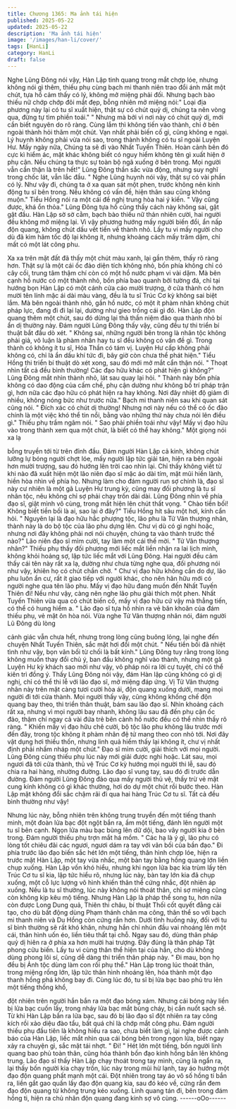 ```yaml
---
title: Chương 1365: Ma ảnh tái hiện
published: 2025-05-22
updated: 2025-05-22
description: 'Ma ảnh tái hiện'
image: '/images/han-li/cover/'
tags: [HanLi]
category: HanLi
draft: false
---
```


Nghe Lũng Đông nói vậy, Hàn Lập tinh quang trong mắt chợp lóe,
nhưng không nói gì thêm, thiếu phụ cùng bạch mi thanh niên trao
đổi ánh mắt một chút, tựa hồ cảm thấy có lý, không mở miệng
phải đối. Nhưng bạch bào thiếu nữ chớp chớp đôi mắt đẹp, bỗng
nhiên mở miệng nói:" Loại địa phương này lại có tu sĩ xuất hiện,
thật sự có chút quỷ dị, chúng ta nên vòng qua, đừng tự tìm phiền
toái."
" Nhưng mà bởi vì nơi này có chút quỷ dị, mới cần biết nguyên do
rõ ràng. Cùng lắm thì không tiến vào thành, chỉ ở bên ngoài thành
hỏi thăm một chút. Vạn nhất phải biến cố gì, cũng không e ngại.
Lý huynh không phải vừa nói sao, trong thành không có tu sĩ
ngoài Luyện Hư. Mấy ngày nữa, Chúng ta sẽ đi vào Nhất Tuyến
Thiên. Hoàn cảnh bên đó cực kì hiểm ác, mặt khác không biết có
nguy hiểm không tên gì xuất hiện ở phụ cận. Nếu chúng ta thực
sự toàn bộ ngã xuống ở bên trong. Mọi người vẫn cẩn thận là trên
hết!" Lũng Đông thần sắc vừa động, nhưng suy nghĩ trong chốc
lát, vẫn lắc đầu.
" Nghe Lũng huynh nói vậy, thật sự có vài phần có lý. Như vậy đi,
chúng ta ở xa quan sát một phen, trước không nên kinh động tu sĩ
bên trong. Nếu không có vấn đề, hiện thân sau cũng không
muộn." Tiểu Hồng nói ra một cái đề nghị trung hòa hai ý kiến.
" Vậy cũng được, khá ổn thỏa." Lũng Đông tựa hồ cũng thấy cách
này không sai, gật gật đầu.
Hàn Lập sờ sờ cằm, bạch bào thiếu nữ thản nhiên cười, hai
người đều không mở miệng lại. Vì vậy phương hướng mấy người
biến đổi, ẩn nấp độn quang, không chút dấu vết tiến về thành nhỏ.
Lấy tu vi mấy người cho dù đã kìm hãm tốc độ lại không ít, nhưng
khoảng cách mấy trăm dặm, chỉ mất có một lát công phu.

Xa xa trên mặt đất đã thấy một chút màu xanh, lại gần thêm, thấy
rõ ràng hơn. Thật sự là một cái ốc đảo diện tích không nhỏ, bốn
phía không chỉ có cây cối, trung tâm thậm chí còn có một hồ nước
phạm vi vài dặm. Mà bên cạnh hồ nước có một thành nhỏ, bốn
phía bao quanh bởi tường đá, chỉ tại hướng bọn Hàn Lập có một
cánh cửa cáo mười trượng, ở cửa thành có hơn mười tên lính
mặc ái dài màu vàng, đều là tu sĩ Trúc Cơ kỳ không sai biệt lắm.
Mà bên ngoài thành nhỏ, gần hồ nước, có một ít phàm nhân
không chút pháp lực, đang đi đi lại lại, dường như gieo trồng cái
gì đó. Hàn Lập độn quang thêm một chút, sau đó dừng lại thả
thần niệm đảo qua thành nhỏ bí ẩn dị thường này.
Đám người Lũng Đông thấy vậy, cũng đều tự thi triển bí thuật bắt
đầu dò xét.
" Không sai, những người bên trong là nhân tộc không phải giả,
vô luận là phàm nhân hay tu sĩ đều không có vấn đề gì. Trong
thành có không ít tu sĩ, Hóa Thần có tám vị. Luyện Hư cấp không
phải không có, chỉ là ẩn dấu khí tức đi, bây giờ còn chưa thể phát
hiện." Tiểu Hồng thi triển bí thuật dò xét xong, sau đó mới mở mắt
cẩn thận nói.
" Thoạt nhìn tất cả đều bình thường! Các đạo hữu khác có phát
hiện gì không?" Lũng Đông mắt nhìn thành nhỏ, lát sau quay lại
hỏi.
" Thành này bốn phía không có dao động của cấm chế, phụ cận
dường như không bố trí pháp trận gì, hơn nữa các đạo hữu có
phát hiện ra hay không. Nơi đây nhiệt độ giảm đi nhiều, không
nóng bức như trước nữa." Bạch mi thanh niên sau khi quan sát
cũng nói.
" Đích xác có chút dị thường! Nhưng nơi này nếu có thể có ốc đảo
chính là một việc khó thể tin nổi, bằng vào những thứ này chưa
nói lên điều gì." Thiếu phụ trầm ngâm nói.
" Sao phải phiền toái như vậy! Mấy vị đạo hữu vào trong thành
xem qua một chút, là biết có thể hay không." Một giọng nói xa lạ

bỗng truyền tới từ trên đỉnh đầu.
Đám người Hàn Lập cả kinh, không chút lưỡng lự bóng người
chợt lóe, mấy người lập tức giải tán, hiện ra bên ngoài hơn mười
trượng, sau đó hướng lên trời cao nhìn lại.
Chỉ thấy không viết từ khi nào đã xuất hiện một lão niên đạo sĩ
mặc áo dài tím, mặt mũi hiền lành, hiền hòa nhìn về phía họ.
Nhưng làm cho đám người run sợ chính là, đạo sĩ này cư nhiên là
một gã Luyện Hư trung kỳ, cũng may đối phương là tu sĩ nhân
tộc, nêu không chỉ sợ phải chạy trốn dài dài. Lũng Đông nhìn về
phía đạo sĩ, giật mình vô cùng, trong mắt hiện lên chút thất vọng.
" Chào tiền bối! Không biết tiền bối là ai, sao lại ở đây?" Tiểu
Hồng hít sâu một hơi, kính cẩn hỏi.
" Nguyên lại là đạo hữu hắc phượng tộc, lão phu là Tử Vân
thượng nhân, thành này là do bộ tộc của lão phu dựng lên. Chư vị
dù có gì nghi hoặc, nhưng nơi đây không phải nơi nói chuyện,
chúng ta vào thành trước thế nào?" Lão niên đạo sĩ mỉm cười, tay
làm một cái thế mời.
" Tử Vân thượng nhân?" Thiếu phụ thấy đối phương mới liếc mắt
liền nhận ra lai lịch mình, không khỏi hoảng sợ, lập tức liếc mắt
với Lũng Đông.
Hai người đều cảm thấy cái tên này rất xa lạ, dường như chưa
từng nghe qua, đối phương nói như vậy, khiên họ có chút chần
chờ.
" Chư vị đạo hữu không cần do dự, lão phu luôn ẩn cư, rất ít giao
tiếp với người khác, cho nên hãn hữu mới có người nghe qua tên
lão phu. Mấy vị đạo hữu đang muốn đến Nhất Tuyến Thiên đi!
Nếu như vậy, càng nên nghe lão phu giải thích một phen. Nhất
Tuyến Thiên vừa qua có chút biến cố, mấy vị đạo hữu cứ vậy mà
thẳng tiến, có thể có hung hiểm a. " Lão đạo sĩ tựa hồ nhìn ra vẻ
băn khoăn của đám thiếu phụ, vẻ mặt ôn hòa nói.
Vừa nghe Tử Vân thượng nhân nói, đám người Lũ Đông dù lòng

cảnh giác vẫn chưa hết, nhưng trong lòng cũng buông lỏng, lại
nghe đến chuyện Nhất Tuyến Thiên, sắc mặt hơi đổi một chút.
" Nếu tiền bối đã nhiệt tình như vậy, bọn vãn bối từ chối là bất
kính." Lũng Đông tuy rằng trong lòng không muốn thay đổi chủ ý,
ban đầu không nghĩ vào thành, nhưng một gã Luyện Hư kỳ khách
sao mời như vậy, vô pháp nói ra lời cự tuyệt, chỉ có thể kiên trì
đồng ý.
Thấy Lũng Đông nói vậy, đám Hàn lập cũng không có gì dị nghị,
chỉ có thể thi lễ với lão đạo sĩ, mở miệng đáp ứng.
Vị Tử Vân thượng nhân này trên mặt càng tươi cười hòa ái, độn
quang xuống dưới, mang mọi người đi tới cửa thành.
Mọi người thấy vậy, cũng không khống chế độn quang bay theo,
thi triển thân thuật, bám sau lão đạo sĩ.
Nhìn khoảng cách rất xa, nhưng vì mọi người bay nhanh, không
lâu sau đã đến phụ cận ốc đảo, thậm chí ngay cả vài đứa trẻ bên
cành hồ nước đều có thể nhìn thấy rõ ràng.
" Khiến mấy vị đạo hữu chê cười, bộ tộc lão phu không lâu trước
mới đến đây, trong tộc không ít phàm nhân đệ tử mang theo con
nhỏ tới. Nơi đây vật dụng hơi thiếu thốn, nhưng linh quả hiếm thấy
lại không ít, chư vị nhất định phải nhấm nháp một chút." Đạo sĩ
mỉm cười, giải thích với mọi người. Lũng Đông cùng thiếu phụ lúc
này mới giải được nghi hoặc.
Lát sau, mọi ngươi đã tới cửa thành, thủ vệ Trúc Cơ kỳ hướng
mọi người thi lễ, sau đó chia ra hai hàng, nhường đường. Lão
đạo sĩ vung tay, sau đó đi trước dẫn đường.
Đám người Lũng Đông đảo qua mấy người thủ vệ, thấy trừ vẻ
mặt cung kính không có gì khác thường, hơi do dự một chút rồi
bước theo. Hàn Lập mặt không đổi sắc chậm rãi đi qua hai hàng
Trúc Cơ tu sĩ.
Tất cả đều bình thường như vậy!

Nhưng lúc này, bỗng nhiên trên không trung truyền đến một tiếng
thanh minh, một đoàn lửa bạc đột ngột bắn ra, ầm một tiếng,
đánh lên người một tu sĩ bên cạnh.
Ngọn lửa màu bạc bùng lên dữ dội, bao vây người kia ở bên
trong.
Đám người thiếu phụ trợn mắt há mồm.
" Các hạ là ý gì, lão phu có lòng tốt chiêu đãi các ngươi, ngươi
dám ra tay với vãn bối của bần đạo." Đi phía trước lão đạo biến
sắc hét lớn một tiếng, thân hình chợp lóe, hiện ra trước mặt Hàn
Lập, một tay vừa nhấc, một bàn tay bằng hồng quang lớn liền
chụp xuống.
Hàn Lập vốn khó hiểu, nhưng khi ngọn lửa bạc kia trùm lấy tên
Trúc Cơ tu sĩ kia, lập tức hiểu rõ, nhưng lúc này, bàn tay lớn kia
đã chụp xuống, một cỗ lực lượng vô hình khiến thân thể cứng
nhắc, đột nhiên áp xuống. Nếu là tu sĩ thường, lúc này không nói
thoát thân, chỉ sợ miệng cũng còn không kịp kêu mộ tiếng.
Nhưng Hàn Lập là pháp thể song tu, hơn nữa còn được Long
Dung quả, Thiên thi châu, bí thuật Thối cốt quyết đằng cải tạo,
cho dù bất động dùng Phạm thánh chân ma công, thân thể so với
bạch mi thanh niên và Du Hồng còn cứng rắn hơn.
Dưới tình huống này, đối với tu sĩ bình thường sẽ rất khó khăn,
nhưng hắn chỉ nhún đầu vai nhoáng lên một cái, thân hình uốn
éo, liền tiêu thất tại chỗ. Ngay sau đó, dùng thân pháp quỷ dị hiên
ra ở phía xa hơn mười hai trượng. Đây đúng là thân pháp Tật
phong cửu biến.
Lấy tu vi cùng thân thể hiện tại của hắn, cho dù không dùng
phong lôi sí, cũng dễ dàng thi triển thân pháp này.
" Đi mau, bọn họ đều bị Ảnh tộc dùng làm con rối phụ thể." Hàn
Lập trong lúc thoát thân, trong miệng rống lớn, lập tức thân hình
nhoáng lên, hóa thành một đạo thanh hồng phá không bay đi.
Cùng lúc đó, tu sĩ bị lửa bạc bao phủ tru lên một tiếng thống khổ,

đột nhiên trên người hắn bắn ra một đạo bóng xám. Nhưng cái
bóng này liền bị lửa bạc cuốn lấy, trong nháy lửa bạc mắt bùng
cháy, bị cắn nuốt sạch sẽ.
Từ khi Hàn Lập bắn ra lửa bạc, sau đó bị lão đạo sĩ đột nhiên ra
tay công kích rồi xảo diệu đào tẩu, bất quá chỉ là chớp mắt công
phu.
Đám người thiếu phụ đầu tiên là không hiểu ra sao, chưa biết làm
gì, lại nghe được cảnh báo của Hàn Lập, liếc mắt nhìn qua cái
bóng bên trong ngọn lửa, biết ngay xảy ra chuyện gì, sắc mặt tái
nhợt.
" Đi! " Hét lớn một tiếng, bốn người linh quang bao phủ toàn thân,
cũng hóa thành bốn đạo kinh hồng bắn lên không trung.
Lão đạo sĩ thấy Hàn Lập chạy thoát trong tay mình, cũng là ngẩn
ra, lại thấy bốn người kia chạy trốn, lúc này trong mũi hừ lạnh, tay
áo hướng một đạo độn quang phất mạnh một cái.
Đột nhiên trong tay áo vô số hồng ti bắn ra, liền gắt gao quấn lấy
đạo độn quang kia, sau đó kéo về, cứng rắn đem đạo độn quang
từ không trung kéo xuống.
Linh quang tán đi, bên trong đám hồng ti, hiện ra chủ nhân độn
quang đang kinh sợ vô cùng.
------oOo------
